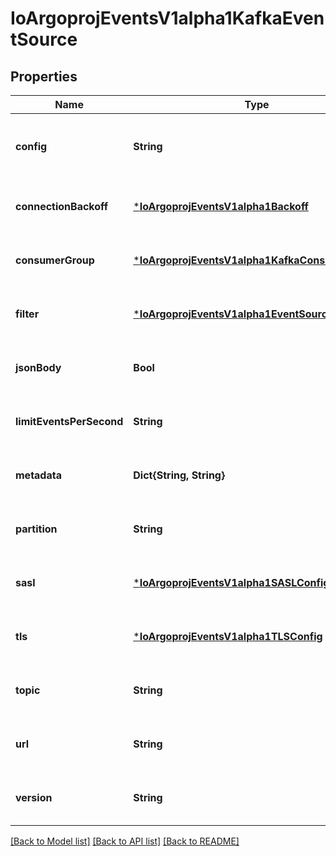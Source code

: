 # IoArgoprojEventsV1alpha1KafkaEventSource


## Properties
Name | Type | Description | Notes
------------ | ------------- | ------------- | -------------
**config** | **String** | Yaml format Sarama config for Kafka connection. It follows the struct of sarama.Config. See https://github.com/IBM/sarama/blob/main/config.go e.g.  consumer:   fetch:     min: 1 net:   MaxOpenRequests: 5  +optional | [optional] [default to nothing]
**connectionBackoff** | [***IoArgoprojEventsV1alpha1Backoff**](IoArgoprojEventsV1alpha1Backoff.md) |  | [optional] [default to nothing]
**consumerGroup** | [***IoArgoprojEventsV1alpha1KafkaConsumerGroup**](IoArgoprojEventsV1alpha1KafkaConsumerGroup.md) |  | [optional] [default to nothing]
**filter** | [***IoArgoprojEventsV1alpha1EventSourceFilter**](IoArgoprojEventsV1alpha1EventSourceFilter.md) |  | [optional] [default to nothing]
**jsonBody** | **Bool** |  | [optional] [default to nothing]
**limitEventsPerSecond** | **String** |  | [optional] [default to nothing]
**metadata** | **Dict{String, String}** |  | [optional] [default to nothing]
**partition** | **String** |  | [optional] [default to nothing]
**sasl** | [***IoArgoprojEventsV1alpha1SASLConfig**](IoArgoprojEventsV1alpha1SASLConfig.md) |  | [optional] [default to nothing]
**tls** | [***IoArgoprojEventsV1alpha1TLSConfig**](IoArgoprojEventsV1alpha1TLSConfig.md) |  | [optional] [default to nothing]
**topic** | **String** |  | [optional] [default to nothing]
**url** | **String** |  | [optional] [default to nothing]
**version** | **String** |  | [optional] [default to nothing]


[[Back to Model list]](../README.md#models) [[Back to API list]](../README.md#api-endpoints) [[Back to README]](../README.md)


